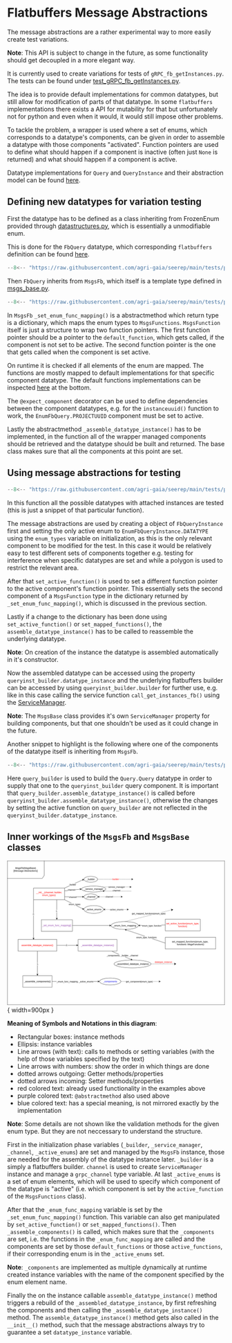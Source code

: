 # Flatbuffers Message Abstractions

The message abstractions are a rather experimental way to more easily create test
variations.

**Note**: This API is subject to change in the future, as some functionality
should get decoupled in a more elegant way.

It is currently used to create variations for tests of `gRPC_fb_getInstances.py`.
The tests can be found under
[test_gRPC_fb_getInstances.py](https://github.com/agri-gaia/seerep/blob/main/tests/python/gRPC/instances/test_gRPC_fb_getInstances.py).

The idea is to provide default implementations for common datatypes, but still
allow for modification of parts of that datatype. In some `flatbuffers`
implementations there exists a API for mutability for that but unfortunately not
for python and even when it would, it would still impose other problems.

To tackle the problem, a wrapper is used where a set of enums, which corresponds
to a datatype's components, can be given in order to assemble a datatype with
those components "activated". Function pointers are used to define what should
happen if a component is inactive (often just `None` is returned) and what
should happen if a component is active.

Datatype implementations for `Query` and `QueryInstance` and their abstraction
model can be found
[here](https://github.com/agri-gaia/seerep/blob/main/tests/python/gRPC/util/msg_abs/msgs.py).

## Defining new datatypes for variation testing

First the datatype has to be defined as a class inheriting from FrozenEnum
provided through
[datastructures.py](https://github.com/agri-gaia/seerep/blob/main/tests/python/gRPC/util/datastructures.py),
which is essentially a unmodifiable enum.

This is done for the `FbQuery` datatype, which corresponding `flatbuffers`
definition can be found
[here](https://github.com/agri-gaia/seerep/blob/main/seerep_msgs/fbs/query.fbs).

```python
--8<-- "https://raw.githubusercontent.com/agri-gaia/seerep/main/tests/python/gRPC/util/msg_abs/msgs.py:27:41"
```

Then `FbQuery` inherits from `MsgsFb`, which itself is a template type defined in
[msgs_base.py](https://github.com/agri-gaia/seerep/blob/main/tests/python/gRPC/util/msg_abs/msgs_base.py).

```python
--8<-- "https://raw.githubusercontent.com/agri-gaia/seerep/main/tests/python/gRPC/util/msg_abs/msgs.py:49:138"
```

In `MsgsFb` `_set_enum_func_mapping()` is a abstractmethod which return type is
a dictionary, which maps the enum types to `MsgsFunctions`. `MsgsFunction`
itself is just a structure to wrap two function pointers. The first function
pointer should be a pointer to the `default_function`, which gets called, if the
component is not set to be active. The second function pointer is the one that
gets called when the component is set active.

On runtime it is checked if all elements of the enum are mapped. The functions
are mostly mapped to default implementations for that specific component datatype.
The default functions implementations can be inspected
[here](https://github.com/agri-gaia/seerep/blob/main/tests/python/gRPC/util/msg_abs/msgs.py)
at the bottom.

The `@expect_component` decorator can be used to define dependencies between the
component datatypes, e.g. for the `instanceuuid()` function to work, the
`EnumFbQuery.PROJECTUUID` component must be set to active.

Lastly the abstractmethod `_assemble_datatype_instance()` has to be implemented,
in the function all of the wrapper managed components should be retrieved and
the datatype should be built and returned. The base class makes sure that all
the components at this point are set.

## Using message abstractions for testing

```python
--8<-- "https://raw.githubusercontent.com/agri-gaia/seerep/main/tests/python/gRPC/instances/test_gRPC_fb_getInstances.py:82:122"
```

In this function all the possible datatypes with attached instances are tested
(this is just a snippet of that particular function).

The message abstractions are used by creating a object of `FbQueryInstance` first
and setting the only active enum to `EnumFbQueryInstance.DATATYPE` using the
`enum_types` variable on initialization, as this is the only relevant component
to be modified for the test. In this case it would be relatively easy to test
different sets of components together e.g. testing for interference when specific
datatypes are set and while a polygon is used to restrict the relevant area.

After that `set_active_function()` is used to set a different function pointer
to the active component's function pointer. This essentially sets the second
component of a `MsgsFunction` type in the dictionary returned by
`_set_enum_func_mapping()`, which is discussed in the previous section.

Lastly if a change to the dictionary has been done using `set_active_function()`
or `set_mapped_functions()`, the `assemble_datatype_instance()` has to be called
to reassemble the underlying datatype.

**Note**: On creation of the instance the datatype is assembled automatically in
it's constructor.

Now the assembled datatype can be accessed using the property
`queryinst_builder.datatype_instance` and the underlying flatbuffers builder can
be accessed by using `queryinst_builder.builder` for further use, e.g. like in
this case calling the service function `call_get_instances_fb()` using the
[ServiceManager](python-helpers.md#service_managerpy).

**Note**: The `MsgsBase` class provides it's own `ServiceManager` property for
building components, but that one shouldn't be used as it could change in the
future.

Another snippet to highlight is the following where one of the components of the
datatype itself is inheriting from `MsgsFb`.

```python
--8<-- "https://raw.githubusercontent.com/agri-gaia/seerep/main/tests/python/gRPC/instances/test_gRPC_fb_getInstances.py:234:310"
```

Here `query_builder` is used to build the `Query.Query` datatype in order to
supply that one to the `queryinst_builder` query component. It is important that
`query_builder.assemble_datatype_instance()` is called before
`queryinst_builder.assemble_datatype_instance()`, otherwise the changes by setting
the active function on `query_builder` are not reflected in the
`queryinst_builder.datatype_instance`.

## Inner workings of the `MsgsFb` and `MsgsBase` classes

![message-abstractions](../imgs/message-abstractions.svg){ width=900px }

**Meaning of Symbols and Notations in this diagram**:

- Rectangular boxes: instance methods
- Ellipsis: instance variables
- Line arrows (with text): calls to methods or setting variables (with the help
  of those variables specified by the text)
- Line arrows with numbers: show the order in which things are done
- dotted arrows outgoing: Getter methods/properties
- dotted arrows incoming: Setter methods/properties
- red colored text: already used functionality in the examples above
- purple colored text: `@abstractmethod` also used above
- blue colored text: has a special meaning, is not mirrored exactly by the
  implementation

**Note**: Some details are not shown like the validation methods for the given
enum type. But they are not neccessary to understand the structure.

First in the initialization phase variables (`_builder`, `_service_manager`,
`_channel`, `_active_enums`) are set and managed by the `MsgsFb` instance, those
are needed for the assembly of the datatype instance later. `_builder` is a
simply a flatbuffers builder. `channel` is used to create `ServiceManager`
instance and manage a `grpc_channel` type variable. At last `_active_enums` is a
set of enum elements, which will be used to specify which component of the datatype
is "active" (i.e. which component is set by the `active_function` of the
`MsgsFunctions` class).

After that the `_enum_func_mapping` variable is set by the
`_set_enum_func_mapping()` function. This variable can also get manipulated by
`set_active_function()` or `set_mapped_functions()`. Then
`_assemble_components()` is called, which makes sure that the `_components` are
set, i.e. the functions in the `_enum_func_mapping` are called and the components
are set by those `default_functions` or those `active_functions`,
if their corresponding enum is in the `_active_enums` set.

**Note**: `_components` are implemented as multiple dynamically at runtime
created instance variables with the name of the component specified by the enum
element name.

Finally the on the instance callable `assemble_datatype_instance()` method
triggers a rebuild of the `_assembled_datatype_instance`, by first refreshing
the components and then calling the `_assemble_datatype_instance()` method.
The `assemble_datatype_instance()` method gets also called in the `__init__()`
method, such that the message abstractions always try to guarantee a set
`datatype_instance` variable.
